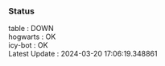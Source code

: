 ### Status


table : DOWN  
hogwarts : OK  
icy-bot : OK  
Latest Update : 2024-03-20 17:06:19.348861
